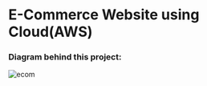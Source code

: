 # E-Commerce Website using Cloud(AWS)
### Diagram behind this project:
![ecom](https://github.com/user-attachments/assets/5bc75059-5af4-4194-8943-4c396a34cf7b)